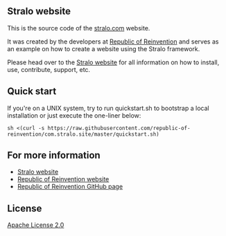 Stralo website
-----------------
This is the source code of the [stralo.com](http://www.stralo.com) website.

It was created by the developers at [Republic of Reinvention](http://www.reinvention.be)
and serves as an example on how to create a website using the Stralo framework.

Please head over to the [Stralo website](http://www.stralo.com) for all information on how to install, use, contribute, support, etc.

## Quick start

If you're on a UNIX system, try to run quickstart.sh to bootstrap a local installation or just execute the one-liner below:

`sh <(curl -s https://raw.githubusercontent.com/republic-of-reinvention/com.stralo.site/master/quickstart.sh)` 

## For more information

* [Stralo website](http://www.stralo.com)
* [Republic of Reinvention website](http://www.reinvention.be)
* [Republic of Reinvention GitHub page](https://github.com/republic-of-reinvention)

## License

[Apache License 2.0](LICENSE)